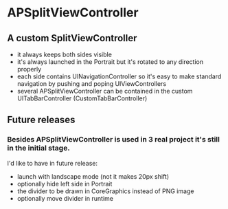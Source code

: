 APSplitViewController
=====================

A custom SplitViewController
----------------------------
* it always keeps both sides visible
* it's always launched in the Portrait but it's rotated to any direction properly
* each side contains UINavigationController so it's easy to make standard navigation by pushing and poping UIViewControllers
* several APSplitViewController can be contained in the custom UITabBarController (CustomTabBarController)


Future releases
---------------

### Besides APSplitViewController is used in 3 real project it's still in the initial stage.
I'd like to have in future release:
* launch with landscape mode (not it makes 20px shift)
* optionally hide left side in Portrait
* the divider to be drawn in CoreGraphics instead of PNG image
* optionally move divider in runtime